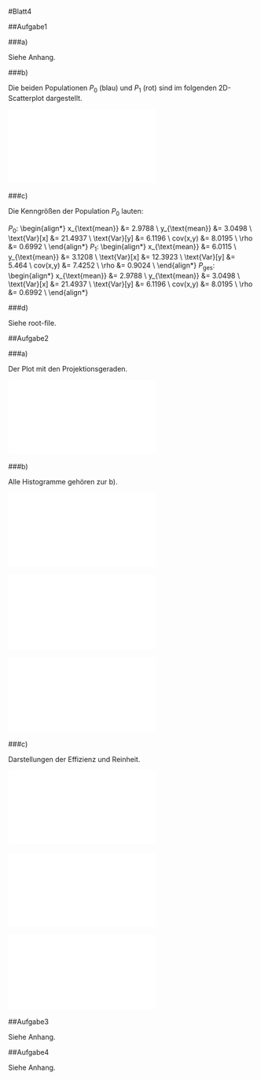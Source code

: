 #Blatt4

##Aufgabe1

###a)

Siehe Anhang.

###b)

Die beiden Populationen $P_0$ (blau) und $P_1$ (rot) sind im folgenden 2D-Scatterplot dargestellt.

![Populationen $P_0$ und $P_1$](fig/1b.pdf)

###c)

Die Kenngrößen der Population $P_0$ lauten:

$P_0$:
\begin{align*}
  x_{\text{mean}} &= 2.9788 \\
  y_{\text{mean}} &= 3.0498 \\
  \text{Var}[x]   &= 21.4937 \\
  \text{Var}[y]   &= 6.1196 \\
  cov(x,y)        &= 8.0195 \\
  \rho            &= 0.6992 \\
\end{align*}
$P_1$:
\begin{align*}
  x_{\text{mean}} &= 6.0115 \\
  y_{\text{mean}} &= 3.1208 \\
  \text{Var}[x]   &= 12.3923 \\
  \text{Var}[y]   &= 5.464 \\
  cov(x,y)        &= 7.4252 \\
  \rho            &= 0.9024 \\
\end{align*}
$P_{\text{ges}}$:
\begin{align*}
  x_{\text{mean}} &= 2.9788 \\
  y_{\text{mean}} &= 3.0498 \\
  \text{Var}[x]   &= 21.4937 \\
  \text{Var}[y]   &= 6.1196 \\
  cov(x,y)        &= 8.0195 \\
  \rho            &= 0.6992 \\
\end{align*}

###d)

Siehe root-file.

##Aufgabe2

###a)

Der Plot mit den Projektionsgeraden.

![Scatterplot der Populationen mit Projektionsgeraden](fig/2a.pdf)

###b)

Alle Histogramme gehören zur b).

![Populationen auf Projektionsgerade $g_1$](fig/2b1.pdf)

![Populationen auf Projektionsgerade $g_2$](fig/2b2.pdf)

![Populationen auf Projektionsgerade $g_3$](fig/2b3.pdf)

###c)

Darstellungen der Effizienz und Reinheit.

![Reinheit und Effizienz im Bezug auf $g_1$](fig/2c1.pdf)

![Reinheit und Effizienz im Bezug auf $g_2$](fig/2c2.pdf)

![Reinheit und Effizienz im Bezug auf $g_3$](fig/2c3.pdf)

















##Aufgabe3

Siehe Anhang.

##Aufgabe4

Siehe Anhang.
